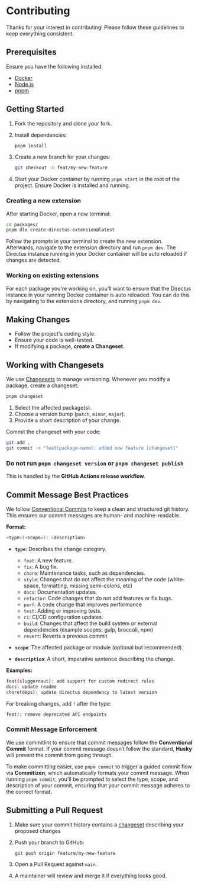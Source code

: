 # Contributing

Thanks for your interest in contributing! Please follow these guidelines to keep everything consistent.

## Prerequisites

Ensure you have the following installed:
- [Docker](https://www.docker.com/get-started)
- [Node.js](https://nodejs.org/)
- [pnpm](https://pnpm.io/installation)

## Getting Started

1. Fork the repository and clone your fork.
2. Install dependencies:

   ```sh
   pnpm install
   ```

3. Create a new branch for your changes:

   ```sh
   git checkout -b feat/my-new-feature
   ```
   
4. Start your Docker container by running ``pnpm start`` in the root of the project. Ensure Docker is installed and running.

### Creating a new extension
After starting Docker, open a new terminal:
   
   ```sh
   cd packages/
   pnpm dlx create-directus-extension@latest
   ```

Follow the prompts in your terminal to create the new extension. Afterwards, navigate to the extension directory and run ``pnpm dev``. The Directus instance running in your Docker container will be auto reloaded if changes are detected.

### Working on existing extensions
For each package you're working on, you'll want to ensure that the Directus instance in your running Docker container is auto reloaded. You can do this by navigating to the extensions directory, and running ``pnpm dev``.

## Making Changes

- Follow the project's coding style.
- Ensure your code is well-tested.
- If modifying a package, **create a Changeset**.

## Working with Changesets

We use [Changesets](https://github.com/changesets/changesets) to manage versioning. Whenever you modify a package, create a changeset:

   ```sh
   pnpm changeset
   ```

1. Select the affected package(s).
2. Choose a version bump (`patch`, `minor`, `major`).
3. Provide a short description of your change.

Commit the changeset with your code:

   ```sh
   git add .
   git commit -m "feat(package-name): added new feature [changeset]"
   ```

### Do not run `pnpm changeset version` or `pnpm changeset publish`
This is handled by the **GitHub Actions release workflow**.

## Commit Message Best Practices

We follow [Conventional Commits](https://www.conventionalcommits.org/) to keep a clean and structured git history. This ensures our commit messages are human- and machine-readable.

**Format:**
   ```sh
   <type>(<scope>): <description>
   ```

- **`type`**: Describes the change category.
  - `feat`: A new feature.
  - `fix`: A bug fix.
  - `chore`: Maintenance tasks, such as dependencies.
  - `style`: Changes that do not affect the meaning of the code (white-space, formatting, missing semi-colons, etc) 
  - `docs`: Documentation updates.
  - `refactor`: Code changes that do not add features or fix bugs.
  - `perf`: A code change that improves performance 
  - `test`: Adding or improving tests.
  - `ci`: CI/CD configuration updates.
  - `build`: Changes that affect the build system or external dependencies (example scopes: gulp, broccoli, npm) 
  - `revert`: Reverts a previous commit 

- **`scope`**: The affected package or module (optional but recommended).
- **`description`**: A short, imperative sentence describing the change.

**Examples:**
   ```sh
   feat(sluggernaut): add support for custom redirect rules
   docs: update readme
   chore(deps): update directus dependency to latest version
   ```

For breaking changes, add `!` after the type:

   ```sh
   feat!: remove deprecated API endpoints
   ```

### Commit Message Enforcement
We use commitlint to ensure that commit messages follow the **Conventional Commit** format. If your commit message doesn’t follow the standard, **Husky** will prevent the commit from going through.

To make committing easier, use ``pnpm commit`` to trigger a guided commit flow via **Commitizen**, which automatically formats your commit message. When running ``pnpm commit``, you'll be prompted to select the type, scope, and description of your commit, ensuring that your commit message adheres to the correct format.

## Submitting a Pull Request

1. Make sure your commit history contains a [changeset](#working-with-changesets) describing your proposed changes
2. Push your branch to GitHub:

   ```sh
   git push origin feature/my-new-feature
   ```

3. Open a Pull Request against `main`.
4. A maintainer will review and merge it if everything looks good.

